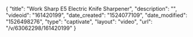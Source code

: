 {
    "title": "Work Sharp E5 Electric Knife Sharpener",
    "description": "",
    "videoid": "161420199",
    "date_created": "1524077109",
    "date_modified": "1526498276",
    "type": "captivate",
    "layout": "video",
    "url": "\/v\/63062298\/161420199"
}